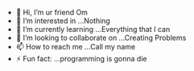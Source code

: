 - 👋 Hi, I’m ur friend Om
- 👀 I’m interested in ...Nothing
- 🌱 I’m currently learning ...Everything that I can
- 💞️ I’m looking to collaborate on ...Creating Problems
- 📫 How to reach me ...Call my name 
- ⚡ Fun fact: ...programming is gonna die

<!---
om-at-ust/om-at-ust is a ✨ special ✨ repository because its `README.md` (this file) appears on your GitHub profile.
You can click the Preview link to take a look at your changes.
--->
